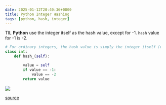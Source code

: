 ```yaml
---
date: 2025-01-12T20:40:36+0800
title: Python Integer Hashing
tags: [python, hash, integer]
---
```

TIL **Python** use the integer itself as the hash value, except for -1. `hash` value for -1 is -2.

```python
# For ordinary integers, the hash value is simply the integer itself (unless it's -1).
class int:
    def hash_(self):

        value = self
        if value == -1:
            value == -2
        return value
``` 



![](/images/20250112_e43c81.jpg)

[source](https://www.reddit.com/r/Python/comments/oks5km/is_hash_1hash2_an_easter_egg/)